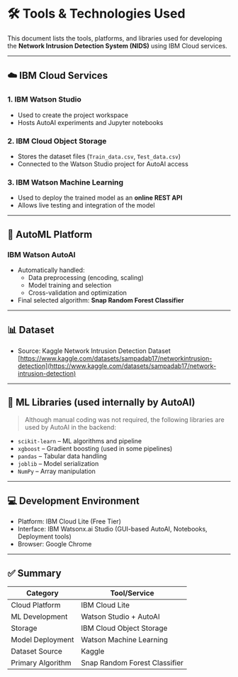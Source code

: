 # 🛠️ Tools & Technologies Used

This document lists the tools, platforms, and libraries used for developing the **Network Intrusion Detection System (NIDS)** using IBM Cloud services.

---

## ☁️ IBM Cloud Services

### 1. IBM Watson Studio
- Used to create the project workspace
- Hosts AutoAI experiments and Jupyter notebooks

### 2. IBM Cloud Object Storage
- Stores the dataset files (`Train_data.csv`, `Test_data.csv`)
- Connected to the Watson Studio project for AutoAI access

### 3. IBM Watson Machine Learning
- Used to deploy the trained model as an **online REST API**
- Allows live testing and integration of the model

---

## 🤖 AutoML Platform

### IBM Watson AutoAI
- Automatically handled:
  - Data preprocessing (encoding, scaling)
  - Model training and selection
  - Cross-validation and optimization
- Final selected algorithm: **Snap Random Forest Classifier**

---

## 📊 Dataset

- Source: Kaggle Network Intrusion Detection Dataset  
  [https://www.kaggle.com/datasets/sampadab17/networkintrusion-detection](https://www.kaggle.com/datasets/sampadab17/network-intrusion-detection)

---

## 🧰 ML Libraries (used internally by AutoAI)

> Although manual coding was not required, the following libraries are used by AutoAI in the backend:

- `scikit-learn` – ML algorithms and pipeline
- `xgboost` – Gradient boosting (used in some pipelines)
- `pandas` – Tabular data handling
- `joblib` – Model serialization
- `NumPy` – Array manipulation

---

## 💻 Development Environment

- Platform: IBM Cloud Lite (Free Tier)
- Interface: IBM Watsonx.ai Studio (GUI-based AutoAI, Notebooks, Deployment tools)
- Browser: Google Chrome

---

## ✅ Summary

| Category              | Tool/Service                    |
|-----------------------|----------------------------------|
| Cloud Platform        | IBM Cloud Lite                   |
| ML Development        | Watson Studio + AutoAI           |
| Storage               | IBM Cloud Object Storage         |
| Model Deployment      | Watson Machine Learning          |
| Dataset Source        | Kaggle                           |
| Primary Algorithm     | Snap Random Forest Classifier    |
